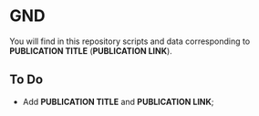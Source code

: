 # GND

You will find in this repository scripts and data corresponding to **PUBLICATION TITLE** (**PUBLICATION LINK**).

## To Do

- Add **PUBLICATION TITLE** and **PUBLICATION LINK**;
